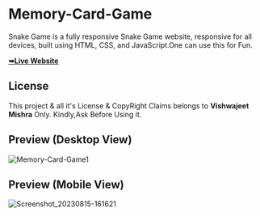 # Memory-Card-Game
Snake Game is a fully responsive Snake Game website, responsive for all devices, built using HTML, CSS, and JavaScript.One can use this for Fun.

 <a href="https://vishwajeetmishra4.github.io/Memory-Card-Game/"><strong>➥Live Website </strong></a> 
 
 </div>

## License

This project & all it's License & CopyRight Claims belongs to **Vishwajeet Mishra** Only. Kindly,Ask Before Using it. 

## Preview (Desktop View)

![Memory-Card-Game1](https://github.com/vishwajeetmishra4/Memory-Card-Game/assets/135427511/2d9b6c99-a635-4f49-881b-d670a3369e8a)

## Preview (Mobile View)
![Screenshot_20230815-161621](https://github.com/vishwajeetmishra4/Memory-Card-Game/assets/135427511/ed8e0d24-6f02-40aa-96ff-7aa9856e78e9)
